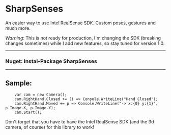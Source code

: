SharpSenses
==============

An easier way to use Intel RealSense SDK. Custom poses, gestures and much more.

*Warning*: This is not ready for production, I'm changing the SDK (breaking changes sometimes) while I add new features, so stay tuned for version 1.0.

---
### Nuget: Instal-Package SharpSenses
---

## Sample:
```
	var cam = new Camera();
	cam.RightHand.Closed += () => Console.WriteLine("Hand Closed");
	cam.RightHand.Moved += p => Console.WriteLine("-> x:{0} y:{1}", p.Image.X, p.Image.Y);
	cam.Start();
````

Don't forget that you have to have the Intel RealSense SDK (and the 3d camera, of course) for this library to work!
